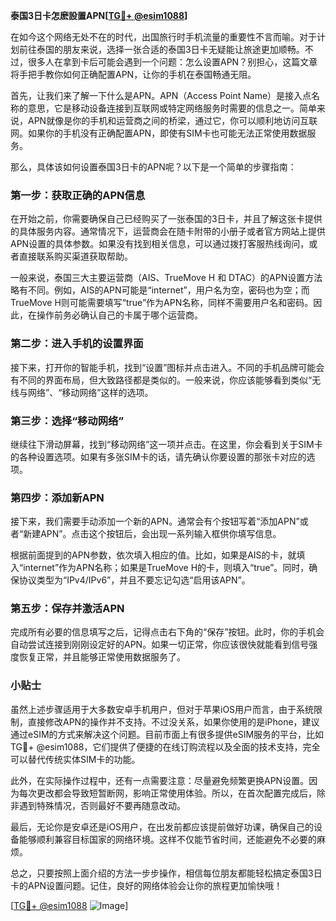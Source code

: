 **泰国3日卡怎麽設置APN[[TG💪+ @esim1088](https://t.me/s/esim1088)]**

在如今这个网络无处不在的时代，出国旅行时手机流量的重要性不言而喻。对于计划前往泰国的朋友来说，选择一张合适的泰国3日卡无疑能让旅途更加顺畅。不过，很多人在拿到卡后可能会遇到一个问题：怎么设置APN？别担心，这篇文章将手把手教你如何正确配置APN，让你的手机在泰国畅通无阻。

首先，让我们来了解一下什么是APN。APN（Access Point Name）是接入点名称的意思，它是移动设备连接到互联网或特定网络服务时需要的信息之一。简单来说，APN就像是你的手机和运营商之间的桥梁，通过它，你可以顺利地访问互联网。如果你的手机没有正确配置APN，即使有SIM卡也可能无法正常使用数据服务。

那么，具体该如何设置泰国3日卡的APN呢？以下是一个简单的步骤指南：

### 第一步：获取正确的APN信息

在开始之前，你需要确保自己已经购买了一张泰国的3日卡，并且了解这张卡提供的具体服务内容。通常情况下，运营商会在随卡附带的小册子或者官方网站上提供APN设置的具体参数。如果没有找到相关信息，可以通过拨打客服热线询问，或者直接联系购买渠道获取帮助。

一般来说，泰国三大主要运营商（AIS、TrueMove H 和 DTAC）的APN设置方法略有不同。例如，AIS的APN可能是“internet”，用户名为空，密码也为空；而TrueMove H则可能需要填写“true”作为APN名称，同样不需要用户名和密码。因此，在操作前务必确认自己的卡属于哪个运营商。

### 第二步：进入手机的设置界面

接下来，打开你的智能手机，找到“设置”图标并点击进入。不同的手机品牌可能会有不同的界面布局，但大致路径都是类似的。一般来说，你应该能够看到类似“无线与网络”、“移动网络”这样的选项。

### 第三步：选择“移动网络”

继续往下滑动屏幕，找到“移动网络”这一项并点击。在这里，你会看到关于SIM卡的各种设置选项。如果有多张SIM卡的话，请先确认你要设置的那张卡对应的选项。

### 第四步：添加新APN

接下来，我们需要手动添加一个新的APN。通常会有个按钮写着“添加APN”或者“新建APN”。点击这个按钮后，会出现一系列输入框供你填写信息。

根据前面提到的APN参数，依次填入相应的值。比如，如果是AIS的卡，就填入“internet”作为APN名称；如果是TrueMove H的卡，则填入“true”。同时，确保协议类型为“IPv4/IPv6”，并且不要忘记勾选“启用该APN”。

### 第五步：保存并激活APN

完成所有必要的信息填写之后，记得点击右下角的“保存”按钮。此时，你的手机会自动尝试连接到刚刚设定好的APN。如果一切正常，你应该很快就能看到信号强度恢复正常，并且能够正常使用数据服务了。

### 小贴士

虽然上述步骤适用于大多数安卓手机用户，但对于苹果iOS用户而言，由于系统限制，直接修改APN的操作并不支持。不过没关系，如果你使用的是iPhone，建议通过eSIM的方式来解决这个问题。目前市面上有很多提供eSIM服务的平台，比如TG💪+ @esim1088，它们提供了便捷的在线订购流程以及全面的技术支持，完全可以替代传统实体SIM卡的功能。

此外，在实际操作过程中，还有一点需要注意：尽量避免频繁更换APN设置。因为每次更改都会导致短暂断网，影响正常使用体验。所以，在首次配置完成后，除非遇到特殊情况，否则最好不要再随意改动。

最后，无论你是安卓还是iOS用户，在出发前都应该提前做好功课，确保自己的设备能够顺利兼容目标国家的网络环境。这样不仅能节省时间，还能避免不必要的麻烦。

总之，只要按照上面介绍的方法一步步操作，相信每位朋友都能轻松搞定泰国3日卡的APN设置问题。记住，良好的网络体验会让你的旅程更加愉快哦！

[[TG💪+ @esim1088](https://t.me/s/esim1088) ![Image](https://i.postimg.cc/4NQfJmqS/Snipaste-2025-05-13-00-14-12.png)]